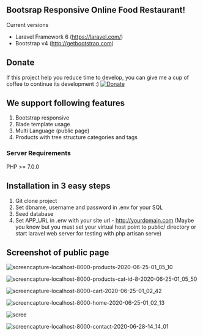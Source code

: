 

## Bootsrap Responsive Online Food Restaurant!

Current versions
* Laravel Framework 6 (https://laravel.com/)
* Bootstrap v4 (http://getbootstrap.com)

## Donate
If this project help you reduce time to develop, you can give me a cup of coffee to continue its development :)
[![Donate](https://www.paypalobjects.com/en_US/i/btn/btn_donateCC_LG.gif)](https://www.paypal.com/cgi-bin/webscr?cmd=_s-xclick&hosted_button_id=YX2JXRBLWRXPA)

## We support following features
1. Bootstrap responsive
2. Blade template usage
3. Multi Language (public page) 
4. Products with tree structure categories and tags

### Server Requirements
PHP >= 7.0.0

## Installation in 3 easy steps
1. Git clone project
2. Set dbname, username and password in .env for your SQL
3. Seed database
4. Set APP_URL in .env with your site url - http://yourdomain.com
(Maybe you know but you must set your virtual host point to public/ directory or start laravel web server for testing with php artisan serve)



## Screenshot of public page
![screencapture-localhost-8000-products-2020-06-25-01_05_10](https://user-images.githubusercontent.com/49524713/85948734-5e5b9480-b94a-11ea-863e-683c90864af5.png)

![screencapture-localhost-8000-products-cat-id-8-2020-06-25-01_05_50](https://user-images.githubusercontent.com/49524713/85948761-792e0900-b94a-11ea-9487-683485e6e4e7.png)

![screencapture-localhost-8000-cart-2020-06-25-01_02_42](https://user-images.githubusercontent.com/49524713/85948778-8b0fac00-b94a-11ea-8601-e43ca6b3e386.png)

![screencapture-localhost-8000-home-2020-06-25-01_02_13](https://user-images.githubusercontent.com/49524713/85948784-9531aa80-b94a-11ea-8a6b-bb3012c5620b.png)

![scree](https://user-images.githubusercontent.com/49524713/85948913-71bb2f80-b94b-11ea-8541-5c5a4ecb8da5.png)

![screencapture-localhost-8000-contact-2020-06-28-14_14_01](https://user-images.githubusercontent.com/49524713/85948916-77b11080-b94b-11ea-9218-0e3cdc62d096.png)
